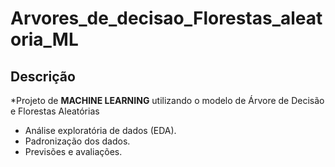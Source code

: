 # Arvores_de_decisao_Florestas_aleatoria_ML
## Descrição
 *Projeto de **MACHINE LEARNING** utilizando o modelo de Árvore de Decisão e Florestas Aleatórias
 * Análise exploratória de dados (EDA).
 * Padronização dos dados.
 * Previsões e avaliações.


